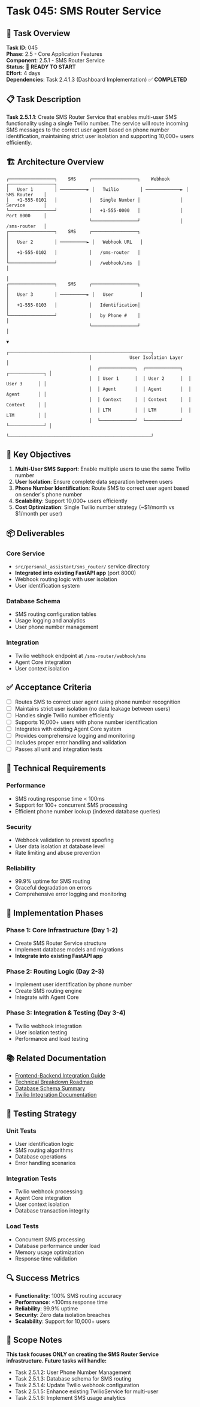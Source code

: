 # Task 045: SMS Router Service

## 🎯 **Task Overview**

**Task ID**: 045  
**Phase**: 2.5 - Core Application Features  
**Component**: 2.5.1 - SMS Router Service  
**Status**: 🚀 **READY TO START**  
**Effort**: 4 days  
**Dependencies**: Task 2.4.1.3 (Dashboard Implementation) ✅ **COMPLETED**

## 📋 **Task Description**

**Task 2.5.1.1**: Create SMS Router Service that enables multi-user SMS functionality using a single Twilio number. The service will route incoming SMS messages to the correct user agent based on phone number identification, maintaining strict user isolation and supporting 10,000+ users efficiently.

## 🏗️ **Architecture Overview**

```
┌─────────────────┐    SMS     ┌─────────────────┐    Webhook    ┌─────────────────┐
│   User 1        │ ──────────► │   Twilio        │ ─────────────► │   SMS Router    │
│   +1-555-0101   │            │   Single Number │               │   Service       │
└─────────────────┘            │   +1-555-0000   │               │   Port 8000     │
                               └─────────────────┘               │   /sms-router   │
┌─────────────────┐    SMS     ┌─────────────────┐                       │
│   User 2        │ ──────────► │   Webhook URL   │                       │
│   +1-555-0102   │            │   /sms-router   │                       │
└─────────────────┘            │   /webhook/sms  │                       │
                                                                         │
┌─────────────────┐    SMS     ┌─────────────────┐                       │
│   User 3        │ ──────────► │   User          │                       │
│   +1-555-0103   │            │   Identification│                       │
└─────────────────┘            │   by Phone #    │                       │
                               └─────────────────┘                       │
                                                                         ▼
                               ┌─────────────────────────────────────────────────────┐
                               │              User Isolation Layer                   │
                               │  ┌─────────────┐  ┌─────────────┐  ┌─────────────┐ │
                               │  │ User 1      │  │ User 2      │  │ User 3      │ │
                               │  │ Agent       │  │ Agent       │  │ Agent       │ │
                               │  │ Context     │  │ Context     │  │ Context     │ │
                               │  │ LTM         │  │ LTM         │  │ LTM         │ │
                               │  └─────────────┘  └─────────────┘  └─────────────┘ │
                               └─────────────────────────────────────────────────────┘
```

## 🎯 **Key Objectives**

1. **Multi-User SMS Support**: Enable multiple users to use the same Twilio number
2. **User Isolation**: Ensure complete data separation between users
3. **Phone Number Identification**: Route SMS to correct user agent based on sender's phone number
4. **Scalability**: Support 10,000+ users efficiently
5. **Cost Optimization**: Single Twilio number strategy (~$1/month vs $1/month per user)

## 📦 **Deliverables**

### **Core Service**

- `src/personal_assistant/sms_router/` service directory
- **Integrated into existing FastAPI app** (port 8000)
- Webhook routing logic with user isolation
- User identification system

### **Database Schema**

- SMS routing configuration tables
- Usage logging and analytics
- User phone number management

### **Integration**

- Twilio webhook endpoint at `/sms-router/webhook/sms`
- Agent Core integration
- User context isolation

## ✅ **Acceptance Criteria**

- [ ] Routes SMS to correct user agent using phone number recognition
- [ ] Maintains strict user isolation (no data leakage between users)
- [ ] Handles single Twilio number efficiently
- [ ] Supports 10,000+ users with phone number identification
- [ ] Integrates with existing Agent Core system
- [ ] Provides comprehensive logging and monitoring
- [ ] Includes proper error handling and validation
- [ ] Passes all unit and integration tests

## 🔧 **Technical Requirements**

### **Performance**

- SMS routing response time < 100ms
- Support for 100+ concurrent SMS processing
- Efficient phone number lookup (indexed database queries)

### **Security**

- Webhook validation to prevent spoofing
- User data isolation at database level
- Rate limiting and abuse prevention

### **Reliability**

- 99.9% uptime for SMS routing
- Graceful degradation on errors
- Comprehensive error logging and monitoring

## 🚀 **Implementation Phases**

### **Phase 1: Core Infrastructure (Day 1-2)**

- Create SMS Router Service structure
- Implement database models and migrations
- **Integrate into existing FastAPI app**

### **Phase 2: Routing Logic (Day 2-3)**

- Implement user identification by phone number
- Create SMS routing engine
- Integrate with Agent Core

### **Phase 3: Integration & Testing (Day 3-4)**

- Twilio webhook integration
- User isolation testing
- Performance and load testing

## 📚 **Related Documentation**

- [Frontend-Backend Integration Guide](../FRONTEND_BACKEND_INTEGRATION.md)
- [Technical Breakdown Roadmap](../TECHNICAL_BREAKDOWN_ROADMAP.md)
- [Database Schema Summary](../../../src/personal_assistant/database/DATABASE_SCHEMA_SUMMARY.md)
- [Twilio Integration Documentation](../../../src/personal_assistant/communication/twilio_integration/)

## 🧪 **Testing Strategy**

### **Unit Tests**

- User identification logic
- SMS routing algorithms
- Database operations
- Error handling scenarios

### **Integration Tests**

- Twilio webhook processing
- Agent Core integration
- User context isolation
- Database transaction integrity

### **Load Tests**

- Concurrent SMS processing
- Database performance under load
- Memory usage optimization
- Response time validation

## 🔍 **Success Metrics**

- **Functionality**: 100% SMS routing accuracy
- **Performance**: <100ms response time
- **Reliability**: 99.9% uptime
- **Security**: Zero data isolation breaches
- **Scalability**: Support for 10,000+ users

## 📝 **Scope Notes**

**This task focuses ONLY on creating the SMS Router Service infrastructure. Future tasks will handle:**

- Task 2.5.1.2: User Phone Number Management
- Task 2.5.1.3: Database schema for SMS routing
- Task 2.5.1.4: Update Twilio webhook configuration
- Task 2.5.1.5: Enhance existing TwilioService for multi-user
- Task 2.5.1.6: Implement SMS usage analytics
